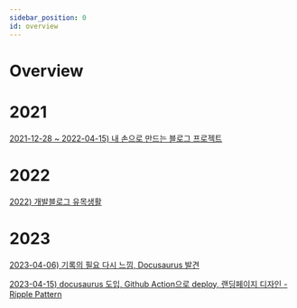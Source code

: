 ```yaml
---
sidebar_position: 0
id: overview
---
```

# Overview 

# 2021

[2021-12-28 ~ 2022-04-15) 내 손으로 만드는 블로그 프로젝트](./2021-12-18.md)

# 2022

[2022) 개발블로그 유목생활](./2022-00-00.md)


# 2023

[2023-04-06) 기록의 필요 다시 느낌, Docusaurus 발견 ](./2023-04-06.md)

[2023-04-15) docusaurus 도입, Github Action으로 deploy, 랜딩페이지 디자인 - Ripple Pattern](./2023-04-15.md)



